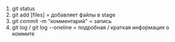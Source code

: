 1. git status
2. git add [files] = добавляет файлы в stage
3. git commit -m "комментарий" = запись
4. git log / git log --oneline = подробная / краткая информация о коммите